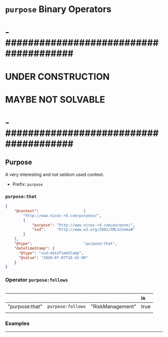 # `purpose` Binary Operators

# -#######################################
# UNDER CONSTRUCTION
# MAYBE NOT SOLVABLE
# -#######################################


## Purpose

A very interesting and not seldom used context.

- Prefix: `purpose`


### `purpose:that`



```json
{
    "@context":                    [
        "http://www.nicos-rd.com/purpose/",
        {
            "purpose": "http://www.nicos-rd.com/purpose/",
            "xsd":     "http://www.w3.org/2001/XMLSchema#"
        }
    ],
    "@type":                       "purpose:that",
    "dateTimeStamp": {
      "@type": "xsd:dateTimeStamp",
      "@value": "2020-07-07T16-42-00"
    }
}
```

### Operator `purpose:follows`

```text

```

|   |   |   | is |
|---|---|---|:---|
| "purpose:that"   | `purpose:follows` | "RiskManagement"           | true  |
|   |   |   |    |

### Examples


---
